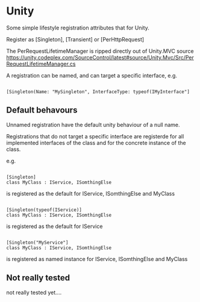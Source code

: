 # Unity

Some simple lifestyle registration attributes that for Unity.

Register as [Singleton], [Transient] or [PerHttpRequest]

The PerRequestLifetimeManager is ripped directly out of Unity.MVC source https://unity.codeplex.com/SourceControl/latest#source/Unity.Mvc/Src/PerRequestLifetimeManager.cs

A registration can be named, and can target a specific interface, e.g.

<pre><code>
[Singleton(Name: "MySingleton", InterfaceType: typeof(IMyInterface"]
</code></pre>
Default behavours
---------------------

Unnamed registration have the default unity behaviour of a null name.

Registrations that do not target a specific interface are registerde for all implemented interfaces of the class and for the concrete instance of the class.

e.g.

<pre><code>
[Singleton]
class MyClass : IService, ISomthingElse
</code></pre>
is registered as the default for IService, ISomthingElse and MyClass

<pre><code>
[Singleton(typeof(IService)]
class MyClass : IService, ISomthingElse
</code></pre>
is registered as the default for IService

<pre><code>
[Singleton("MyService"]
class MyClass : IService, ISomthingElse
</code></pre>
is registered as named instance for IService, ISomthingElse and MyClass

Not really tested
-------------------

not really tested yet....
